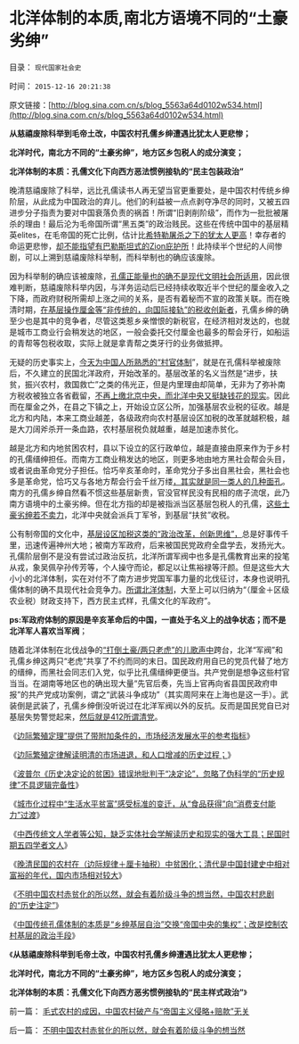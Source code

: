 # 北洋体制的本质,南北方语境不同的“土豪劣绅”

目录： `现代国家社会史` 

时间： `2015-12-16 20:21:38` 

原文链接：[http://blog.sina.com.cn/s/blog_5563a64d0102w534.html](http://blog.sina.com.cn/s/blog_5563a64d0102w534.html)

**从慈禧废除科举到毛帝土改，中国农村孔儒乡绅遭遇比犹太人更悲惨；**

**北洋时代，南北方不同的“土豪劣绅”，地方区乡包税人的成分演变；**

**北洋体制的本质：孔儒文化下向西方恶法惯例接轨的“民主包装政治”**

晚清慈禧废除了科举，远比孔儒读书人再无望当官更重要处，是中国农村传统乡绅阶层，从此成为中国政治的弃儿。他们的利益被一点点剥夺净尽的同时，又被五四进步分子指责为要对中国衰落负责的祸首！所谓“旧剥削阶级”，而作为一批批被屠杀的理由！最后沦为毛帝国所谓“黑五类”的政治贱民。这些在传统中国中的基层精英elites，在毛帝国的死亡比例，估计比[希特勒屠杀之下的犹太人更高](../../../2011/9/4/纳粹“科学的种族主义标准”用于斟别难民，和集中营的等级.md)！幸存者的命运更悲惨，[却不能指望有巴勒斯坦式的Zion庇护所](../../../2011/9/26/中东战争是国民主权三角原理的巴勒斯坦内战.md)！此持续半个世纪的人间惨剧，可以上溯到慈禧废除科举制，而科举制也的确应该废除。

因为科举制的确应该被废除，[孔儒正能量也的确不是现代文明社会所适用](../../../2009/3/25/大学无书：传统文化非钦点国学精华.md)，因此很难判断，慈禧废除科举内因，与洋务运动后已经持续收取近半个世纪的厘金收入之下降，而政府财税所需却上涨之间的关系，是否有着秘而不宣的政策关联。而在晚清时期，[在基层操作厘金等“非传统的，向国际接轨”的税收创新者](../../../2014/8/15/从财税结构的改变，理解晚清到民国的政治格局的转变.md)，孔儒乡绅的确至少也是其中的竞争者，尽管这类惹乡亲憎恨的新税官，在经济相对发达的，也就是城市工商业行会稍发达的地区，一般会委托交付厘金也最多的帮会牙行，如船运的青帮等包税收取，实际上就是拿青帮之类牙行的业务做抵押。

无疑的历史事实上，[今天为中国人所熟悉的“村官体制](../../../2014/3/7/义工不是公务员！请马上取缔全部村官的工资.md)”，就是在孔儒科举被废除后，不久建立的民国北洋政府，开始改革的。基层改革的名义当然是“进步，扶贫，振兴农村，救国救亡”之类的伟光正，但是内里理由却简单，无非为了弥补南方税收被独立各省截留，[不再上缴北京中央，而北洋中央又挺缺钱花的现实](../../../2015/5/6/北洋到孙蒋，让银行接盘政府公债“赤字资本化改革”的顶层设计.md)。因此而在厘金之外，在县之下镇之上，开始设立区公所，加强基层农业税的征收。越是北方和内陆，本来工商业越差，各级政府向农村基层设区加税的改革就越积极，越是大刀阔斧杀开一条血路，农村基层税负就越重，越是加速赤贫化。

越是北方和内地贫困农村，县以下设立的区行政单位，越是直接由原来作为于乡村的孔儒缙绅担任。而南方工商业稍发达的地区，则更多地由地方黑社会帮会头目，或者说由革命党分子担任。恰巧辛亥革命时，革命党分子多出自黑社会，黑社会也多是革命党，恰巧又与各地方帮会行会千丝万缕[，其实就是同一类人的几种面孔](../../../2015/7/29/黑手党形似总体党，罕做坏事，还玩正义的原因.md)。南方的孔儒乡绅自然看不惯这些基层新贵，官没官样民没有民相的痞子流氓，此乃南方语境中的土豪劣绅。但在北方指的却是被指派当区基层包税人的孔儒，[这些土豪劣绅若不卖力](../../../2013/3/10/寡头不是精英，elite不入体制，精英不谈国事.md)，北洋中央就会派兵丁军爷，到基层“扶贫”收税。

公有制帝国的文化中，[基层设区加税这类的“政治改革，创新思维”，](../../../2015/12/15/毛蒋不及北洋，北洋不及晚清；.md)总是好事传千里，迅速传遍神州大地；被南方军政府，后来被国民党政府全盘学去，发扬光大。孔儒阶层倒不是没有尝试过政治反抗，北洋所谓军阀中也多是孔儒教育出来的投笔从戎，象吴佩孕孙传芳等，个人操守而论，都足以让焦裕禄等汗颜。但是这些大大小小的北洋体制，实在对付不了南方进步党国军事力量的北伐征讨，本身也说明孔儒体制的确不具现代社会竞争力。[所谓北洋体制](../../../2015/5/5/依赖于公债的北洋政府的“政府债务资产化”改革.md)，大至上可以归纳为“（厘金＋区级农业税）财政支持下，西方民主式样，孔儒文化的军政府”。

**ps:军政府体制的原因是辛亥革命后的中国，一直处于名义上的战争状态；而不是北洋军人喜欢当军阀**；

随着北洋体制在北伐战争的[“打倒土豪/两只老虎”的儿歌声中](../../../2015/12/14/不明中国农村赤贫化的所以然，就会有着阶级斗争的想当然.md)跨台，北洋“军阀”和孔儒乡绅这两只“老虎”共享了不约而同的末日。国民政府用自已的党员代替了地方的缙绅，而黑社会同志们入党，似乎比孔儒缙绅更便当。共产党倒是想争这些村官当当。在湖南等地区也的确出现大量“先官后奏，先当上官再向省县国民政府申报”的共产党成功案例，谓之“武装斗争成功”（其实周阿来在上海也是这一手）。武装倒是武装了，孔儒乡绅倒没听说过在北洋军阀以外的反抗。反而是国民党自已对基层失势警觉起来，[然后就是412所谓清党](../../../2014/1/12/凌驾国民的先进性，根本上不存在！.md)。

《[边际繁殖定理”提供了带附加条件的，市场经济发展水平的参考指标](../../../2015/12/6/“边际繁殖定理”的应用和逻辑限定.md)》

《[边际繁殖定律解读明清的市场进退，和人口增减的历史过程；](../../../2015/12/8/边际繁殖定律解读明清的市场进退，和人口增减的历史过程；.md)》

《[波普尔《历史决定论的贫困》错误地批判于“决定论”，忽略了伪科学的“历史规律”不具逻辑完备性](../../../2015/12/9/科学规律“对历史的决定论”是客观存在的，兼谈波普尔的不足；.md)》

《[城市化过程中“生活水平贫富”感受标准的变迁，从“食品获得”向“消费支付能力”过渡](../../../2015/12/10/晚清以来150年中国人口，结构，及城市化的变迁；.md)》

《[中西传统文人学者等公知，缺乏实体社会学解读历史和现实的强大工具；民国时期五四学者文人](../../../2015/12/12/民国五四公知们，对中国农村贫困化的错误解读.md)》

《[晚清民国的农村在（边际规律＋厘卡抽税）中贫困化；清代是中国封建史中相对富裕的年代，国内市场相对较大](../../../2015/12/13/强大的政府比市场更发达的贫困的一系列案例.md)》

《[不明中国农村赤贫化的所以然，就会有着阶级斗争的想当然，中国农村悲剧的“历史注定”](../../../2015/12/14/不明中国农村赤贫化的所以然，就会有着阶级斗争的想当然.md)》

《[中国传统孔儒体制的本质是“乡绅基层自治”交换“帝国中央的集权”；改是控制农村基层的政治手段](../../../2015/12/15/毛蒋不及北洋，北洋不及晚清；.md)》

《**从慈禧废除科举到毛帝土改，中国农村孔儒乡绅遭遇比犹太人更悲惨；**

**北洋时代，南北方不同的“土豪劣绅”，地方区乡包税人的成分演变；**

**北洋体制的本质：孔儒文化下向西方恶劣惯例接轨的“民主样式政治”**》

前一篇： [毛式农村的成因，中国农村破产与“帝国主义侵略+赔款”无关](../../../2015/12/17/毛式农村的成因，中国农村破产与“帝国主义侵略+赔款”无关.md)

后一篇： [不明中国农村赤贫化的所以然，就会有着阶级斗争的想当然](../../../2015/12/14/不明中国农村赤贫化的所以然，就会有着阶级斗争的想当然.md)

